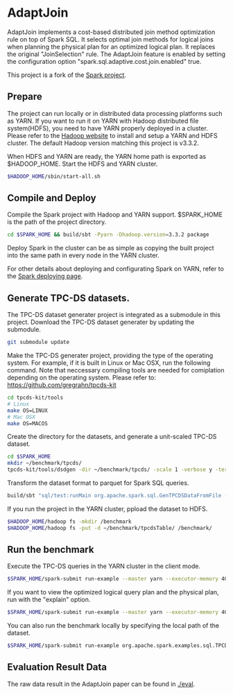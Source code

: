 # AdaptJoin

AdaptJoin implements a cost-based distributed join method optimization rule on top 
of Spark SQL. It selects optimal join methods for logical joins when planning 
the physical plan for an optimized logical plan. It replaces the original
"JoinSelection" rule. 
The AdaptJoin feature is enabled by setting the configuration 
option "spark.sql.adaptive.cost.join.enabled"
true. 

This project is a fork of the [Spark project](https://github.com/apache/spark).


## Prepare
The project can run locally or in distributed data processing platforms such as YARN. 
If you want to run it on YARN with Hadoop distributed file system(HDFS), 
you need to have YARN properly deployed in a cluster.
Please refer to the
[Hadoop website](https://hadoop.apache.org/docs/stable/hadoop-project-dist/hadoop-common/ClusterSetup.html)
to install and setup a YARN and HDFS cluster. 
The default Hadoop version matching this project is v3.3.2.

When HDFS and YARN are ready, 
the YARN home path is exported as $HADOOP_HOME.
Start the HDFS and YARN cluster.  

```bash
$HADOOP_HOME/sbin/start-all.sh
```


## Compile and Deploy

Compile the Spark project with Hadoop and YARN support. $SPARK_HOME is the path of the project directory. 

```bash
cd $SPARK_HOME && build/sbt -Pyarn -Dhadoop.version=3.3.2 package
```

Deploy Spark in the cluster can be as simple as copying the built project into the same path 
in every node in the YARN cluster.

For other details about deploying and configurating Spark on YARN, refer to 
the [Spark deploying page](https://spark.apache.org/docs/latest/running-on-yarn.html).

## Generate TPC-DS datasets.
The TPC-DS dataset generater project is integrated as a submodule in this project. 
Download the TPC-DS dataset generater by updating the submodule.
```bash
git submodule update
```

Make the TPC-DS generater project, providing the type of the operating system. 
For example, if it is built in Linux or Mac OSX, run the following command. 
Note that neccessary compiling tools are needed for comiplation 
depending on the operating system. 
Please refer to: 
https://github.com/gregrahn/tpcds-kit
```bash
cd tpcds-kit/tools
# Linux
make OS=LINUX
# Mac OSX
make OS=MACOS
```

Create the directory for the datasets, and generate a unit-scaled TPC-DS dataset.

```bash
cd $SPARK_HOME
mkdir ~/benchmark/tpcds/
tpcds-kit/tools/dsdgen -dir ~/benchmark/tpcds/ -scale 1 -verbose y -terminate n
```

Transform the dataset format to parquet for Spark SQL queries. 
```bash
build/sbt "sql/test:runMain org.apache.spark.sql.GenTPCDSDataFromFile --dsdgenDir ~/benchmark/tpcds --location ~/benchmark/tpcdsTable --scaleFactor 1"
```


If you run the project in the YARN cluster, ppload the dataset to HDFS.
```bash
$HADOOP_HOME/hadoop fs -mkdir /benchmark
$HADOOP_HOME/hadoop fs -put -d ~/benchmark/tpcdsTable/ /benchmark/
```

## Run the benchmark
Execute the TPC-DS queries in the YARN cluster in the client mode. 

```bash
$SPARK_HOME/spark-submit run-example --master yarn --executor-memory 4G --num-executors 10 org.apache.spark.examples.sql.TPCDSRun hdfs:///benchmark/tpcdsTable false execute
```

If you want to view the optimized logical query plan and the physical plan, 
run with the "explain" option.

```bash
$SPARK_HOME/spark-submit run-example --master yarn --executor-memory 4G --num-executors 10 org.apache.spark.examples.sql.TPCDSRun hdfs:///benchmark/tpcdsTable false explain
```

You can also run the benchmark locally by specifying the local path of the dataset. 

```bash
$SPARK_HOME/spark-submit run-example org.apache.spark.examples.sql.TPCDSRun ~/home/benchmark/tpcdsTable false execute
```

## Evaluation Result Data
The raw data result in the AdaptJoin paper can be found in [./eval](./eval/README.md).
